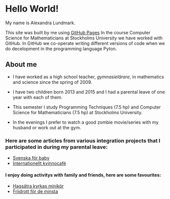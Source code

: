 # Hello World!

My name is Alexandra Lundmark.


This site was built by me using [GitHub Pages](https://pages.github.com/)
In the course Computer Science for Mathematicians at Stockholms University we have worked with GitHub. In GitHub we co-operate writing different versions of code when we do decelopment in the programming language Pyton. 




## About me

- I have worked as a high school teacher, *gymnasielärare*, in mathematics and science since the spring of 2009.

- I have two children born 2013 and 2015 and I had a parental leave of one year with each of them. 

- This semester I study Programming Techniques (7.5 hp) and Computer Science for Mathematicians (7.5 hp) at Stockholms University. 

- In the evenings I prefer to watch a good zombie movie/series with my husband or work out at the gym. 


### Here are some articles from various integration projects that I participated in during my parental leave:
- [Svenska för baby](http://www.pressreader.com/sweden/tidningen-%C3%A5rsta-enskede/20151121/textview)
- [Internationellt kvinnocafé](https://flipflashpages.uniflip.com/3/100504/362441/pub/html5.html#page/6)

#### I enjoy doing activitys with family and friends, here are some favourites:
- [Hagsätra kyrkas minikör](https://www.svenskakyrkan.se/vantor/oppen-minikor-for-barn-3-7-ar)
- [Friidrott för de minsta](http://www.xn--rgsvedsif-52a.se/start/?ID=153222)



